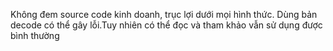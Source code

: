 Không đem source code kinh doanh, trục lợi dưới mọi hình thức.
Dùng bản decode có thể gây lỗi.Tuy nhiên có thể đọc và tham khảo vẫn sử dụng được bình thường
